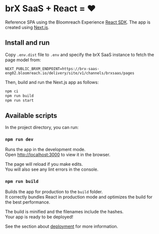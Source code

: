 # brX SaaS + React = ♥️

Reference SPA using the Bloomreach Experience [React SDK](https://www.npmjs.com/package/@bloomreach/react-sdk).
The app is created using [Next.js](https://nextjs.org/).

## Install and run

Copy `.env.dist` file to `.env` and specify the brX SaaS instance to fetch the page model from:
```
NEXT_PUBLIC_BRXM_ENDPOINT=https://brx-saas-eng02.bloomreach.io/delivery/site/v1/channels/brxsaas/pages
```

Then, build and run the Next.js app as follows:

```bash
npm ci
npm run build
npm run start
```

## Available scripts

In the project directory, you can run:

### `npm run dev`

Runs the app in the development mode.<br>
Open <http://localhost:3000> to view it in the browser.

The page will reload if you make edits.<br>
You will also see any lint errors in the console.

### `npm run build`

Builds the app for production to the `build` folder.<br>
It correctly bundles React in production mode and optimizes the build for the best performance.

The build is minified and the filenames include the hashes.<br>
Your app is ready to be deployed!

See the section about [deployment](https://nextjs.org/docs/deployment) for more information.
